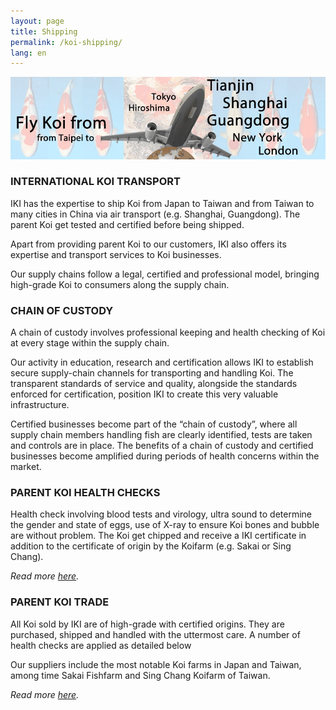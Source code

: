 ```yaml
---
layout: page
title: Shipping
permalink: /koi-shipping/
lang: en
---
```



![flykoi2-960x250-back2](/images/main/flykoi2-960x250-back2.jpg)

### INTERNATIONAL KOI TRANSPORT

IKI has the expertise to ship Koi from Japan to Taiwan and from Taiwan to many cities in China via air transport (e.g. Shanghai, Guangdong). The parent Koi get tested and certified before being shipped.

Apart from providing parent Koi to our customers, IKI also offers its expertise and transport services to Koi businesses.

Our supply chains follow a legal, certified and professional model, bringing high-grade Koi to consumers along the supply chain.

### CHAIN OF CUSTODY

A chain of custody involves professional keeping and health checking of Koi at every stage within the supply chain.

Our activity in education, research and certification allows IKI to establish secure supply-chain channels for transporting and handling Koi. The transparent standards of service and quality, alongside the standards enforced for certification, position IKI to create this very valuable infrastructure.

Certified businesses become part of the “chain of custody”, where all supply chain members handling fish are clearly identified, tests are taken and controls are in place. The benefits of a chain of custody and certified businesses become amplified during periods of health concerns within the market.

### PARENT KOI HEALTH CHECKS

Health check involving blood tests and virology, ultra sound to determine the gender and state of eggs, use of X-ray to ensure Koi bones and bubble are without problem. The Koi get chipped and receive a IKI certificate in addition to the certificate of origin by the Koifarm (e.g. Sakai or Sing Chang).

_Read more [here](http://koi-institute.com/koi-health-certification/)._

### PARENT KOI TRADE

All Koi sold by IKI are of high-grade with certified origins. They are purchased, shipped and handled with the uttermost care. A number of health checks are applied as detailed below

Our suppliers include the most notable Koi farms in Japan and Taiwan, among time Sakai Fishfarm and Sing Chang Koifarm of Taiwan.

_Read more [here](http://koi-institute.com/koi-breeders/)._
